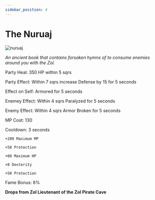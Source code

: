 ```yaml
---
sidebar_position: 4
---
```


# The Nuruaj

![nuruaj](https://vwiki.valorserver.com/api/item/picture/the%20nuruaj)

<i>An ancient book that contains forsaken hymns of to consume enemies around you with the Zol.</i>

Party Heal: 350 HP within 5 sqrs

Party Effect: Within 7 sqrs increase Defense by 15 for 5 seconds

Effect on Self: Armored for 5 seconds

Enemey Effect: Within 4 sqrs Paralyzed for 5 seconds

Enemy Effect: Within 4 sqrs Armor Broken for 5 seconds

MP Cost: 130

Cooldown: 3 seconds

    +200 Maximum MP
    
    +50 Protection
    
    +60 Maximum HP
    
    +8 Dexterity
    
    +50 Protection

Fame Bonus: 8%

**Drops from Zol Lieutenant of the Zol Pirate Cave**
